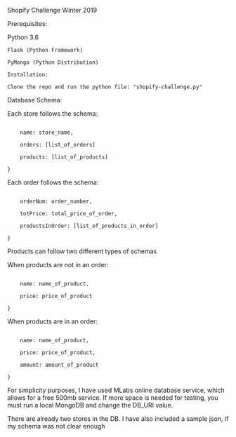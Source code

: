 Shopify Challenge Winter 2019

Prerequisites:



Python 3.6

```
Flask (Python Framework)

PyMongo (Python Distribution)

Installation:
```

```
Clone the repo and run the python file: "shopify-challenge.py"
```
Database Schema:



Each store follows the schema:

```{

	name: store_name,

	orders: [list_of_orders]

	products: [list_of_products]

}
```

Each order follows the schema:

```{

	orderNum: order_number,

	totPrice: total_price_of_order,

	productsInOrder: [list_of_products_in_order]

}
```
Products can follow two different types of schemas


When products are not in an order:

```{

	name: name_of_product,

	price: price_of_product

}
```
When products are in an order:

```{

	name: name_of_product,

	price: price_of_product,

	amount: amount_of_product

}
```
For simplicity purposes, I have used MLabs online database service, which allows for a free 500mb service. If more space is needed for testing, you must run a local MongoDB and change the DB_URI value.

There are already two stores in the DB. I have also included a sample json, if my schema was not clear enough